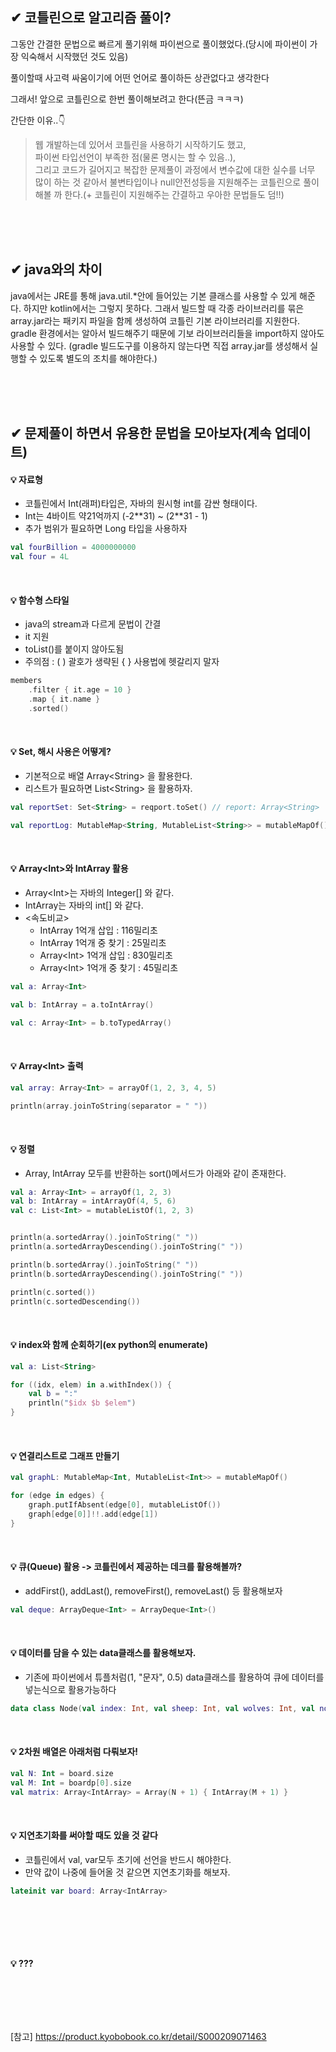 


## ✔ 코틀린으로 알고리즘 풀이?

그동안 간결한 문법으로 빠르게 풀기위해 파이썬으로 풀이했었다.(당시에 파이썬이 가장 익숙해서 시작했던 것도 있음)

풀이할때 사고력 싸움이기에 어떤 언어로 풀이하든 상관없다고 생각한다

그래서! 앞으로 코틀린으로 한번 풀이해보려고 한다(뜬금 ㅋㅋㅋ)  

간단한 이유..👇
> 웹 개발하는데 있어서 코틀린을 사용하기 시작하기도 했고,  
> 파이썬 타입선언이 부족한 점(물론 명시는 할 수 있음..),  
> 그리고 코드가 길어지고 복잡한 문제풀이 과정에서 변수값에 대한 실수를 너무 많이 하는 것 같아서 불변타입이나 null안전성등을 지원해주는 코틀린으로 풀이해볼 까 한다.(+ 코틀린이 지원해주는 간결하고 우아한 문법들도 덤!!)


<br><br><br>

## ✔ java와의 차이
java에서는 JRE를 통해 java.util.*안에 들어있는 기본 클래스를 사용할 수 있게 해준다.
하지만 kotlin에서는 그렇지 못하다.
그래서 빌드할 때 각종 라이브러리를 묶은 array.jar라는 패키지 파일을 함께 생성하여 코틀린 기본 라이브러리를 지원한다.
gradle 환경에서는 알아서 빌드해주기 때문에 기보 라이브러리들을 import하지 않아도 사용할 수 있다.
(gradle 빌드도구를 이용하지 않는다면 직접 array.jar를 생성해서 실행할 수 있도록 별도의 조치를 해야한다.)


<br><br><br>

## ✔ 문제풀이 하면서 유용한 문법을 모아보자(계속 업데이트)

#### 💡 자료형
- 코틀린에서 Int(래퍼)타입은, 자바의 원시형 int를 감싼 형태이다.
- Int는 4바이트 약21억까지 (-2\**31) ~ (2\**31 - 1)
- 추가 범위가 필요하면 Long 타입을 사용하자
```kotlin
val fourBillion = 4000000000
val four = 4L
```

<br>

#### 💡 함수형 스타일
- java의 stream과 다르게 문법이 간결  
- it 지원  
- toList()를 붙이지 않아도됨
- 주의점 : ( ) 괄호가 생략된 { } 사용법에 헷갈리지 말자
```kotlin
members
    .filter { it.age = 10 }
    .map { it.name }
    .sorted()
```

<br>

#### 💡 Set, 해시 사용은 어떻게?
- 기본적으로 배열 Array\<String> 을 활용한다.
- 리스트가 필요하면 List\<String> 을 활용하자.
```kotlin
val reportSet: Set<String> = reqport.toSet() // report: Array<String>

val reportLog: MutableMap<String, MutableList<String>> = mutableMapOf() // java.util.LinkedHashMap
```

<br>

#### 💡 Array\<Int>와 IntArray 활용
- Array\<Int>는 자바의 Integer[] 와 같다.
- IntArray는 자바의 int[] 와 같다.
- <속도비교>
    - IntArray 1억개 삽입 : 116밀리초
    - IntArray 1억개 중 찾기 : 25밀리초
    - Array\<Int> 1억개 삽입 : 830밀리초
    - Array\<Int> 1억개 중 찾기 : 45밀리초
```kotlin
val a: Array<Int>

val b: IntArray = a.toIntArray()

val c: Array<Int> = b.toTypedArray()
```

<br>

#### 💡 Array\<Int> 출력
```kotlin
val array: Array<Int> = arrayOf(1, 2, 3, 4, 5)

println(array.joinToString(separator = " "))
```

<br>

#### 💡 정렬
- Array<Int>, IntArray 모두를 반환하는 sort()메서드가 아래와 같이 존재한다.
```kotlin
val a: Array<Int> = arrayOf(1, 2, 3)
val b: IntArray = intArrayOf(4, 5, 6)
val c: List<Int> = mutableListOf(1, 2, 3)


println(a.sortedArray().joinToString(" "))
println(a.sortedArrayDescending().joinToString(" "))

println(b.sortedArray().joinToString(" "))
println(b.sortedArrayDescending().joinToString(" "))

println(c.sorted())
println(c.sortedDescending())
```

<br>

#### 💡 index와 함께 순회하기(ex python의 enumerate)
```kotlin
val a: List<String>

for ((idx, elem) in a.withIndex()) {
    val b = ":"
    println("$idx $b $elem")
}
```

<br>

#### 💡 연결리스트로 그래프 만들기
```kotlin
val graphL: MutableMap<Int, MutableList<Int>> = mutableMapOf()

for (edge in edges) {
    graph.putIfAbsent(edge[0], mutableListOf())
    graph[edge[0]]!!.add(edge[1])
}
```

<br>

#### 💡 큐(Queue) 활용 -> 코틀린에서 제공하는 데크를 활용해볼까?
- addFirst(), addLast(), removeFirst(), removeLast() 등 활용해보자
```kotlin
val deque: ArrayDeque<Int> = ArrayDeque<Int>()
```

<br>

#### 💡 데이터를 담을 수 있는 data클래스를 활용해보자.
- 기존에 파이썬에서 튜플처럼(1, "문자", 0.5) data클래스를 활용하여 큐에 데이터를 넣는식으로 활용가능하다
```kotlin
data class Node(val index: Int, val sheep: Int, val wolves: Int, val nodes: List<Int>)
```

<br>


#### 💡 2차원 배열은 아래처럼 다뤄보자!
```kotlin
val N: Int = board.size
val M: Int = boardp[0].size
val matrix: Array<IntArray> = Array(N + 1) { IntArray(M + 1) }
```

<br>

#### 💡 지연초기화를 써야할 때도 있을 것 같다
- 코틀린에서 val, var모두 초기에 선언을 반드시 해야한다.
- 만약 값이 나중에 들어올 것 같으면 지연초기화를 해보자.
```kotlin
lateinit var board: Array<IntArray>
```

<br><br>
---

#### 💡 ???


<br><br>
---



[참고]
https://product.kyobobook.co.kr/detail/S000209071463

<br><br><br>